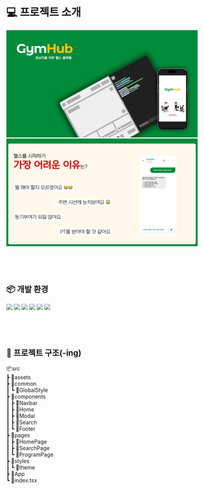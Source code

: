 # 💻 프로젝트 소개

<img src="/public/img/cover.png">
<img src="/public/img/concept.png">

<br><br><br>

## 📦 개발 환경

<span>
  <img src="https://img.shields.io/badge/React-1572B6?style=flat&logo=react&logoColor=white">
  <img src="https://img.shields.io/badge/TypeScript-3178C6?style=flat&logo=typescript&logoColor=white">
  <img src="https://img.shields.io/badge/Material%20UI-007FFF?style=flat&logo=mui&logoColor=white">
  <img src="https://img.shields.io/badge/Emotion-DB7093?style=flat&logo=emotion&logoColor=white">
  <img src="https://img.shields.io/badge/React_Router-CA4245?style=flat&logo=React-Router&logoColor=white">
  <img src="https://img.shields.io/badge/Zustand-CA4245?style=flat&logo=zustand&logoColor=white">
</span>

<br>

<br><br><br>

## 📂 프로젝트 구조(-ing)

📦src<br>
┣ 📂assets<br>
┣ 📂common<br>
┃ ┗ 📜GlobalStyle<br>
┣ 📂components<br>
┃ ┣ 📂Navbar<br>
┃ ┣ 📂Home<br>
┃ ┣ 📂Modal<br>
┃ ┣ 📂Search<br>
┃ ┗ 📂Footer<br>
┣ 📂pages<br>
┃ ┣ 📜HomePage<br>
┃ ┣ 📜SearchPage<br>
┃ ┗ 📜ProgramPage<br>
┣ 📂styles<br>
┃ ┗ 📜theme<br>
┣ 📜App<br>
┗ 📜index.tsx<br>

<br><br><br>
